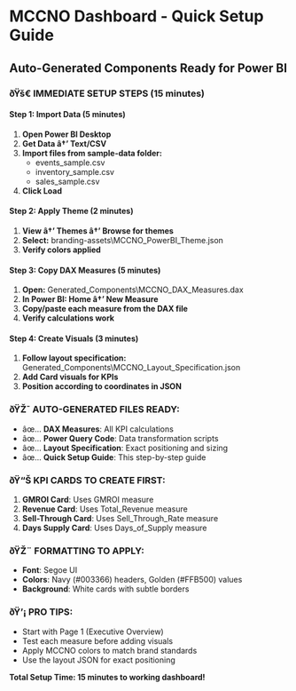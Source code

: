 ﻿# MCCNO Dashboard - Quick Setup Guide
## Auto-Generated Components Ready for Power BI

### ðŸš€ IMMEDIATE SETUP STEPS (15 minutes)

#### Step 1: Import Data (5 minutes)
1. **Open Power BI Desktop**
2. **Get Data â†’ Text/CSV**
3. **Import files from sample-data folder:**
   - events_sample.csv
   - inventory_sample.csv  
   - sales_sample.csv
4. **Click Load**

#### Step 2: Apply Theme (2 minutes)
1. **View â†’ Themes â†’ Browse for themes**
2. **Select:** branding-assets\MCCNO_PowerBI_Theme.json
3. **Verify colors applied**

#### Step 3: Copy DAX Measures (5 minutes)
1. **Open:** Generated_Components\MCCNO_DAX_Measures.dax
2. **In Power BI: Home â†’ New Measure**
3. **Copy/paste each measure from the DAX file**
4. **Verify calculations work**

#### Step 4: Create Visuals (3 minutes)
1. **Follow layout specification:** Generated_Components\MCCNO_Layout_Specification.json
2. **Add Card visuals for KPIs**
3. **Position according to coordinates in JSON**

### ðŸŽ¯ AUTO-GENERATED FILES READY:
- âœ… **DAX Measures**: All KPI calculations
- âœ… **Power Query Code**: Data transformation scripts
- âœ… **Layout Specification**: Exact positioning and sizing
- âœ… **Quick Setup Guide**: This step-by-step guide

### ðŸ“Š KPI CARDS TO CREATE FIRST:
1. **GMROI Card**: Uses GMROI measure
2. **Revenue Card**: Uses Total_Revenue measure
3. **Sell-Through Card**: Uses Sell_Through_Rate measure
4. **Days Supply Card**: Uses Days_of_Supply measure

### ðŸŽ¨ FORMATTING TO APPLY:
- **Font**: Segoe UI
- **Colors**: Navy (#003366) headers, Golden (#FFB500) values
- **Background**: White cards with subtle borders

### ðŸ’¡ PRO TIPS:
- Start with Page 1 (Executive Overview)
- Test each measure before adding visuals
- Apply MCCNO colors to match brand standards
- Use the layout JSON for exact positioning

**Total Setup Time: 15 minutes to working dashboard!**
